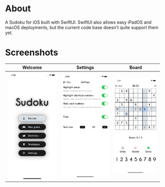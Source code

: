 # About

A Sudoku for iOS built with SwiftUI. SwiftUI also allows easy iPadOS and macOS deployments, but the current code base doesn't quite support them yet.

# Screenshots

| **Welcome** | **Settings** | **Board** |
|:---:|:---:|:---:|
| [![Welcome](demo/welcome.png)](demo/welcome.png) | [![Settings](demo/settings.png)](demo/settings.png) | [![Board](demo/play.png)](demo/play.png) |
